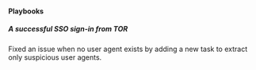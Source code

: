 
#### Playbooks

##### A successful SSO sign-in from TOR

Fixed an issue when no user agent exists by adding a new task to extract only suspicious user agents.
